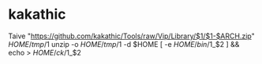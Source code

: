 # kakathic
Taive "https://github.com/kakathic/Tools/raw/Vip/Library/$1/$1-$ARCH.zip" $HOME/tmp/$1
unzip -o $HOME/tmp/$1 -d $HOME
[ -e $HOME/bin/$1_$2 ] && echo > $HOME/ck/$1_$2
